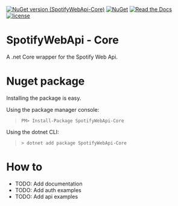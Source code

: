 [![NuGet version (SpotifyWebApi-Core)](https://img.shields.io/nuget/v/SpotifyWebApi-Core.svg)](https://www.nuget.org/packages/SpotifyWebApi-Core/) 
[![NuGet](https://img.shields.io/nuget/dt/SpotifyWebApi-Core.svg)](https://www.nuget.org/packages/SpotifyWebApi-Core/)
 [![Read the Docs](https://img.shields.io/readthedocs/pip.svg)](https://pimmerks.github.io/SpotifyWebApi/) 
[![license](https://img.shields.io/github/license/mashape/apistatus.svg)](https://github.com/pimmerks/SpotifyWebApi/blob/master/LICENSE)


# SpotifyWebApi - Core
A .net Core wrapper for the Spotify Web Api.

# Nuget package
Installing the package is easy.  

Using the package manager console:
> `PM> Install-Package SpotifyWebApi-Core`


Using the dotnet CLI:
> `> dotnet add package SpotifyWebApi-Core`

# How to
 - TODO: Add documentation  
 - TODO: Add auth examples  
 - TODO: Add api examples

